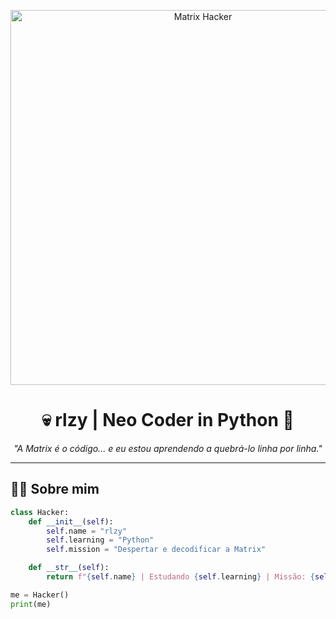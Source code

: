 <!-- Banner Cyber -->
<p align="center">
  <img src="https://i.ibb.co/NsYnyF0/matrix-green.gif" width="600" alt="Matrix Hacker">
</p>

<h1 align="center">💀 rlzy | Neo Coder in Python 🐍</h1>

<p align="center">
  <i>"A Matrix é o código... e eu estou aprendendo a quebrá-lo linha por linha."</i>
</p>

---

## 🧑‍💻 Sobre mim
```python
class Hacker:
    def __init__(self):
        self.name = "rlzy"
        self.learning = "Python"
        self.mission = "Despertar e decodificar a Matrix"

    def __str__(self):
        return f"{self.name} | Estudando {self.learning} | Missão: {self.mission}"

me = Hacker()
print(me)
